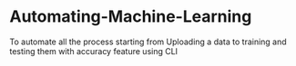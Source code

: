 # Automating-Machine-Learning
To automate all the process starting from Uploading a data to training and testing them with accuracy feature using CLI
